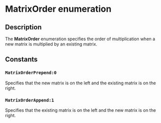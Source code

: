 # MatrixOrder enumeration

## Description

The **MatrixOrder** enumeration specifies the order of multiplication when a new matrix is multiplied by an existing matrix.

## Constants

### `MatrixOrderPrepend:0`

Specifies that the new matrix is on the left and the existing matrix is on the right.

### `MatrixOrderAppend:1`

Specifies that the existing matrix is on the left and the new matrix is on the right.